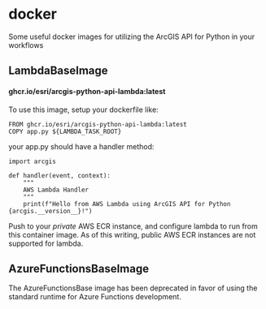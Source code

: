 # docker

Some useful docker images for utilizing the ArcGIS API for Python in your workflows

## LambdaBaseImage

#### ghcr.io/esri/arcgis-python-api-lambda:latest

To use this image, setup your dockerfile like:
```
FROM ghcr.io/esri/arcgis-python-api-lambda:latest
COPY app.py ${LAMBDA_TASK_ROOT}
```

your app.py should have a handler method:
```
import arcgis

def handler(event, context):
    """
    AWS Lambda Handler
    """
    print(f"Hello from AWS Lambda using ArcGIS API for Python {arcgis.__version__}!")
```

Push to your _private_ AWS ECR instance, and configure lambda to run from this container image.  As of this writing, public AWS ECR instances are not supported for lambda.

## AzureFunctionsBaseImage

The AzureFunctionsBase image has been deprecated in favor of using the standard runtime for Azure Functions development.